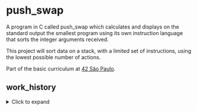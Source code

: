 # push_swap
A program in C called push_swap which calculates and displays on the standard output the smallest program using its own instruction language that sorts the integer arguments received.

This project will sort data on a stack, with a limited set of instructions, using the lowest possible number of actions.

Part of the basic curriculum at <a href='http://42sp.org.br'> 42 São Paulo</a>.

## work_history

<details>
  <summary>Click to expand </summary>


  **June 6th 2021** - I set up the project structure and Makefile. It doesn't do anything right now, except for compiling, asking for an input, and reading your input back to you. Gotta start somewhere.

   **June 7th 2021** - Set up a basic error message function and created the structs that will hold my stacks. I will use circular doubly linked lists, as I think it'll make it easier to implement the stack rotation rules. I'm trying to make my code as human-readable as possible, as this is one of the skills I feel like I need to improve on. My next step will be to validate the input, and then to insert it into the list.

  **June 8th 2021** - Working on verifying if the input is valid. Current challenge is finding where is the best moment to verify if the input is above or below int limit.

  **August 19th 2021** - After a little 2-month break to focus on minishell, we're back to push_swap! All error handling is done, and the setup for my stacks is ready. I chose to use circular doubly linked lists to make rotation operations easier. I've also implemented basic stack operations, like pop, push and swap. Next step is to implement the push_swap moves.

  **August 22nd 2021** - Implemented all the rules described on the push_swap subject document. Next up is figuring out my sorting algorithm.
